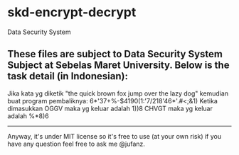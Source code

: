 skd-encrypt-decrypt
===================

Data Security System

These files are subject to Data Security System Subject at Sebelas Maret University.
Below is the task detail (in Indonesian):
----
Jika kata yg diketik
	"the quick brown fox jump over the lazy dog"
kemudian buat program pembaliknya:
	6*'37+%-$4190(1:'7/218'46*'.#<;&1)
Ketika dimasukkan
OGGV maka yg keluar adalah 1))8 
CHVGT maka yg keluar adalah %*8)6

----
Anyway, it's under MIT license so
it's free to use (at your own risk)
if you have any question feel free
to ask me @jufanz.
